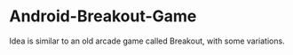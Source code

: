 # Android-Breakout-Game
Idea is similar to an old arcade game called Breakout, with some variations. 
